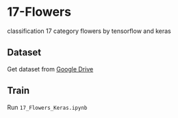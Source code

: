 # 17-Flowers
classification 17 category flowers by tensorflow and keras

## Dataset

Get dataset from [Google Drive](https://drive.google.com/drive/folders/1OHxJs3qA86Lm6GD7Ody0mYg5D-ezdMxq?usp=sharing)

## Train

Run `17_Flowers_Keras.ipynb`
